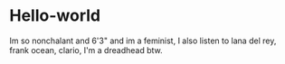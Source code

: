 # Hello-world

Im so nonchalant and 6'3" and im a feminist, I also listen to lana del rey, frank ocean, clario, I'm a dreadhead btw.

